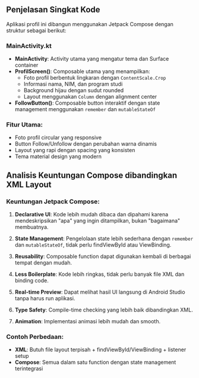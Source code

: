 ## Penjelasan Singkat Kode

Aplikasi profil ini dibangun menggunakan Jetpack Compose dengan struktur sebagai berikut:

### MainActivity.kt
- **MainActivity**: Activity utama yang mengatur tema dan Surface container
- **ProfilScreen()**: Composable utama yang menampilkan:
  - Foto profil berbentuk lingkaran dengan `ContentScale.Crop`
  - Informasi nama, NIM, dan program studi
  - Background hijau dengan sudut rounded
  - Layout menggunakan `Column` dengan alignment center
- **FollowButton()**: Composable button interaktif dengan state management menggunakan `remember` dan `mutableStateOf`

### Fitur Utama:
- Foto profil circular yang responsive
- Button Follow/Unfollow dengan perubahan warna dinamis
- Layout yang rapi dengan spacing yang konsisten
- Tema material design yang modern

## Analisis Keuntungan Compose dibandingkan XML Layout

### Keuntungan Jetpack Compose:

1. **Declarative UI**: Kode lebih mudah dibaca dan dipahami karena mendeskripsikan "apa" yang ingin ditampilkan, bukan "bagaimana" membuatnya.

2. **State Management**: Pengelolaan state lebih sederhana dengan `remember` dan `mutableStateOf`, tidak perlu findViewById atau ViewBinding.

3. **Reusability**: Composable function dapat digunakan kembali di berbagai tempat dengan mudah.

4. **Less Boilerplate**: Kode lebih ringkas, tidak perlu banyak file XML dan binding code.

5. **Real-time Preview**: Dapat melihat hasil UI langsung di Android Studio tanpa harus run aplikasi.

6. **Type Safety**: Compile-time checking yang lebih baik dibandingkan XML.

7. **Animation**: Implementasi animasi lebih mudah dan smooth.

### Contoh Perbedaan:
- **XML**: Butuh file layout terpisah + findViewById/ViewBinding + listener setup
- **Compose**: Semua dalam satu function dengan state management terintegrasi
